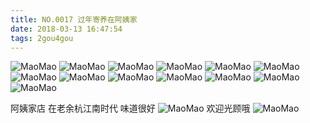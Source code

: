 ```yaml
---
title: NO.0017 过年寄养在阿姨家
date: 2018-03-13 16:47:54
tags: 2gou4gou
---
```


![MaoMao](http://mmimg.nuoluan.com/blog/20180313/jiyang/1.jpg?imageView2/0/w/600)
![MaoMao](http://mmimg.nuoluan.com/blog/20180313/jiyang/2.jpg?imageView2/0/w/600)
![MaoMao](http://mmimg.nuoluan.com/blog/20180313/jiyang/4.jpg?imageView2/0/w/600)
![MaoMao](http://mmimg.nuoluan.com/blog/20180313/jiyang/5.jpg?imageView2/0/w/600)
![MaoMao](http://mmimg.nuoluan.com/blog/20180313/jiyang/6.jpg?imageView2/0/w/600)
![MaoMao](http://mmimg.nuoluan.com/blog/20180313/jiyang/7.jpg?imageView2/0/w/600)
![MaoMao](http://mmimg.nuoluan.com/blog/20180313/jiyang/8.jpg?imageView2/0/w/600)
![MaoMao](http://mmimg.nuoluan.com/blog/20180313/jiyang/9.jpg?imageView2/0/w/600)
![MaoMao](http://mmimg.nuoluan.com/blog/20180313/jiyang/10.jpg?imageView2/0/w/600)
![MaoMao](http://mmimg.nuoluan.com/blog/20180313/jiyang/11.jpg?imageView2/0/w/600)
![MaoMao](http://mmimg.nuoluan.com/blog/20180313/jiyang/12.jpg?imageView2/0/w/600)
![MaoMao](http://mmimg.nuoluan.com/blog/20180313/jiyang/13.jpg?imageView2/0/w/600)
![MaoMao](http://mmimg.nuoluan.com/blog/20180313/jiyang/14.jpg?imageView2/0/w/600)

阿姨家店 在老余杭江南时代 味道很好
![MaoMao](http://mmimg.nuoluan.com/blog/20180313/jiyang/3.jpg?imageView2/0/w/600)
欢迎光顾哦
![MaoMao](http://mmimg.nuoluan.com/blog/20180313/jiyang/15.png?imageView2/0/w/600)